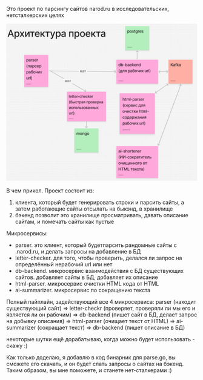 Это проект по парсингу сайтов narod.ru в исследовательских, нетсталкерских целях


![alt text](https://github.com/sh1nkey/narod-ru-parsing/blob/main/арк.PNG?raw=true)


В чем прикол. Проект состоит из:
1) клиента, который будет генерировать строки и парсить сайты, а затем работающие сайты отсылать на быкэнд, в хранилище
2) бэкенд позволит это хранилище просматривать, давать описание сайтам, и помечать сайты как пустые

Микросервисы:
- parser. это клиент, который будетпарсить рандомные сайты с .narod.ru, и делать запросы на добавление в БД
- letter-checker. для того, чтобы проверить, делался ли запрос на определённый нерабочий url или нет
- db-backend. микросервис взаимодействия с БД существующих сайтов. добавляет сайты в БД, добавляет их описание
- html-parser. микросервис очистки HTML кода от HTML
- ai-summarizer. микросервис по сокращению текста

Полный пайплайн, задействующий все 4 микросервиса:
parser (находит существующий сайт) =>
letter-checkr (проверяет, проверяли ли мы его и является ли он рабочим) =>
db-backend (пишет сайт в БД, делает запрос на добывку описания) =>
html-parser (очищает текст от HTML) =>
ai-summarizer (сокращает текст) =>
db-backend (пишет описание в БД)

некоторые шутки ещё дорабатываю, когда можно будет использовать - скажу :)

Как только доделаю, я добавлю в код бинарник для parse.go, вы сможете его скачать, и он будет слать запросы о сайтах на бэкенд. Таким образом, вы мне поможете, и станете нет-сталкерами :)
